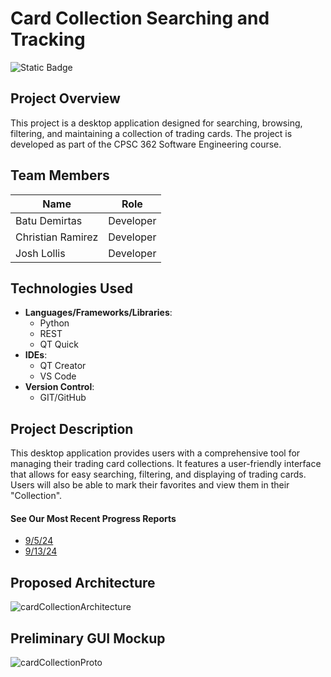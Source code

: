 # Card Collection Searching and Tracking
![Static Badge](https://img.shields.io/badge/Current_Phase-Planning-orange?style=for-the-badge)


## Project Overview
This project is a desktop application designed for searching, browsing, filtering, and maintaining a collection of trading cards. The project is developed as part of the CPSC 362 Software Engineering course.

## Team Members

| Name             | Role                          |
|------------------|-------------------------------|
| Batu Demirtas    | Developer                     |
| Christian Ramirez| Developer                     |
| Josh Lollis      | Developer                     |

## Technologies Used

- **Languages/Frameworks/Libraries**: 
  - Python
  - REST
  - QT Quick
- **IDEs**:
  - QT Creator
  - VS Code
- **Version Control**:
  - GIT/GitHub

## Project Description
This desktop application provides users with a comprehensive tool for managing their trading card collections. It features a user-friendly interface that allows for easy searching, filtering, and displaying of trading cards. Users will also be able to mark their favorites and view them in their "Collection".

#### See Our Most Recent Progress Reports
- [9/5/24](https://github.com/TelloViz/Card-Collection/discussions/11)
- [9/13/24](https://github.com/TelloViz/Card-Collection/discussions/32)

## Proposed Architecture

![cardCollectionArchitecture](https://github.com/user-attachments/assets/51015b8b-53ab-4e48-be41-2d65a6e0c5a6)


## Preliminary GUI Mockup
![cardCollectionProto](https://github.com/user-attachments/assets/d9e8cfb1-43d9-417c-b80f-c7c15893e1dd)



